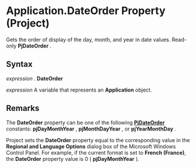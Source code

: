
# Application.DateOrder Property (Project)

Gets the order of display of the day, month, and year in date values. Read-only  **PjDateOrder** .


## Syntax

 _expression_ . **DateOrder**

 _expression_ A variable that represents an **Application** object.


## Remarks

The  **DateOrder** property can be one of the following **[PjDateOrder](99946a59-559d-439a-ff14-38c7be671c3c.md)** constants: **pjDayMonthYear** , **pjMonthDayYear** , or **pjYearMonthDay** .

Project sets the  **DateOrder** property equal to the corresponding value in the **Regional and Language Options** dialog box of the Microsoft Windows Control Panel. For example, if the current format is set to **French (France)**, the  **DateOrder** property value is 0 ( **pjDayMonthYear** ).

